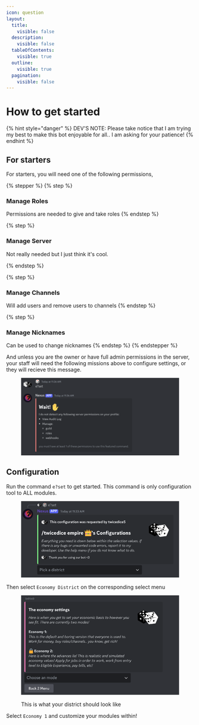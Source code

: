 ```yaml
---
icon: question
layout:
  title:
    visible: false
  description:
    visible: false
  tableOfContents:
    visible: true
  outline:
    visible: true
  pagination:
    visible: false
---
```


# How to get started

{% hint style="danger" %}
DEV'S NOTE:  Please take notice that I am trying my best to make this bot enjoyable for all.. I am asking for your patience!&#x20;
{% endhint %}

## For starters

For starters, you will need one of the following permissions,&#x20;

{% stepper %}
{% step %}
### Manage Roles

Permissions are needed to give and take roles&#x20;
{% endstep %}

{% step %}
### Manage Server

Not really needed but I just think it's cool.&#x20;


{% endstep %}

{% step %}
### Manage Channels

Will add users and remove users to channels
{% endstep %}

{% step %}
### Manage Nicknames

Can be used to change nicknames
{% endstep %}
{% endstepper %}

And unless you are the owner or have full admin permissions in the server, your staff will need the following missions above to configure settings, or they will recieve this message.

<figure><img src="../.gitbook/assets/Screenshot 2025-01-27 11.36.34 AM.png" alt=""><figcaption></figcaption></figure>

## Configuration

Run the command `e?set` to get started. This command is only configuration tool to ALL modules.

<figure><img src="../.gitbook/assets/Screenshot 2025-01-27 11.40.53 AM.png" alt=""><figcaption></figcaption></figure>

Then select `Economy District` on the corresponding select menu

<figure><img src="../.gitbook/assets/Screenshot 2025-01-27 11.49.11 AM.png" alt=""><figcaption><p>This is what your district should look like</p></figcaption></figure>

Select `Economy 1` and customize your modules within!
